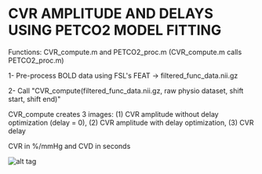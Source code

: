 # CVR AMPLITUDE AND DELAYS USING PETCO2 MODEL FITTING
Functions: CVR_compute.m and PETCO2_proc.m
(CVR_compute.m calls PETCO2_proc.m)

1- Pre-process BOLD data using FSL's FEAT -> filtered_func_data.nii.gz

2- Call "CVR_compute(filtered_func_data.nii.gz, raw physio dataset, shift start, shift end)"

CVR_compute creates 3 images: (1) CVR amplitude without delay optimization (delay = 0), (2) CVR amplitude with delay optimization, (3) CVR delay

CVR in %/mmHg and CVD in seconds

![alt tag](http://url/to/img.png)

